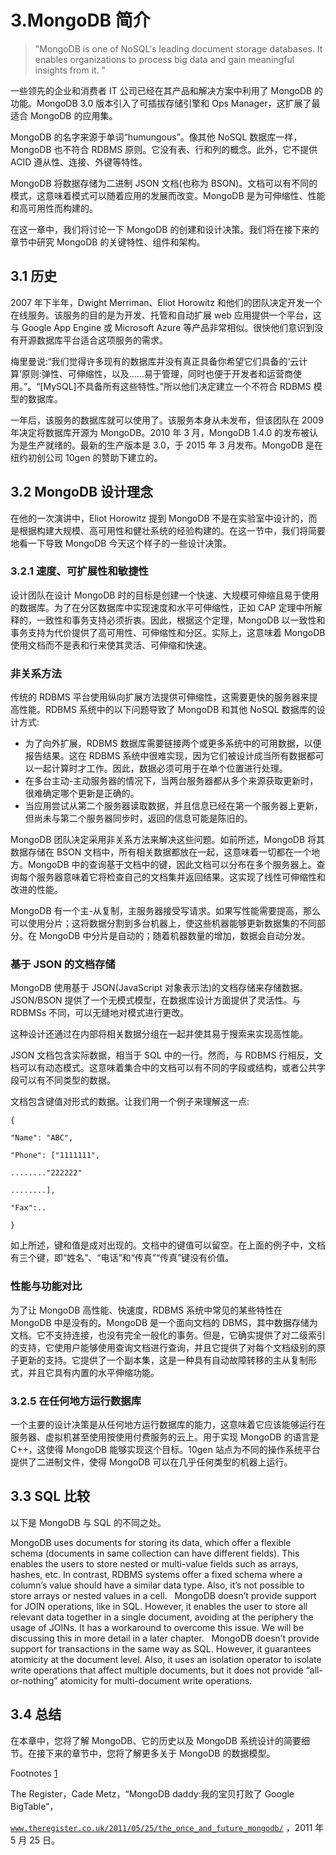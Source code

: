 # 3.MongoDB 简介

> "MongoDB is one of NoSQL's leading document storage databases. It enables organizations to process big data and gain meaningful insights from it. "

一些领先的企业和消费者 IT 公司已经在其产品和解决方案中利用了 MongoDB 的功能。MongoDB 3.0 版本引入了可插拔存储引擎和 Ops Manager，这扩展了最适合 MongoDB 的应用集。

MongoDB 的名字来源于单词“humungous”。像其他 NoSQL 数据库一样，MongoDB 也不符合 RDBMS 原则。它没有表、行和列的概念。此外，它不提供 ACID 遵从性、连接、外键等特性。

MongoDB 将数据存储为二进制 JSON 文档(也称为 BSON)。文档可以有不同的模式，这意味着模式可以随着应用的发展而改变。MongoDB 是为可伸缩性、性能和高可用性而构建的。

在这一章中，我们将讨论一下 MongoDB 的创建和设计决策。我们将在接下来的章节中研究 MongoDB 的关键特性、组件和架构。

## 3.1 历史

2007 年下半年，Dwight Merriman、Eliot Horowitz 和他们的团队决定开发一个在线服务。该服务的目的是为开发、托管和自动扩展 web 应用提供一个平台，这与 Google App Engine 或 Microsoft Azure 等产品非常相似。很快他们意识到没有开源数据库平台适合这项服务的需求。

梅里曼说:“我们觉得许多现有的数据库并没有真正具备你希望它们具备的‘云计算’原则:弹性、可伸缩性，以及……易于管理，同时也便于开发者和运营商使用。”。“[MySQL]不具备所有这些特性。”所以他们决定建立一个不符合 RDBMS 模型的数据库。

一年后，该服务的数据库就可以使用了。该服务本身从未发布，但该团队在 2009 年决定将数据库开源为 MongoDB。2010 年 3 月，MongoDB 1.4.0 的发布被认为是生产就绪的。最新的生产版本是 3.0，于 2015 年 3 月发布。MongoDB 是在纽约初创公司 10gen 的赞助下建立的。

## 3.2 MongoDB 设计理念

在他的一次演讲中，Eliot Horowitz 提到 MongoDB 不是在实验室中设计的，而是根据构建大规模、高可用性和健壮系统的经验构建的。在这一节中，我们将简要地看一下导致 MongoDB 今天这个样子的一些设计决策。

### 3.2.1 速度、可扩展性和敏捷性

设计团队在设计 MongoDB 时的目标是创建一个快速、大规模可伸缩且易于使用的数据库。为了在分区数据库中实现速度和水平可伸缩性，正如 CAP 定理中所解释的，一致性和事务支持必须折衷。因此，根据这个定理，MongoDB 以一致性和事务支持为代价提供了高可用性、可伸缩性和分区。实际上，这意味着 MongoDB 使用文档而不是表和行来使其灵活、可伸缩和快速。

### 非关系方法

传统的 RDBMS 平台使用纵向扩展方法提供可伸缩性，这需要更快的服务器来提高性能。RDBMS 系统中的以下问题导致了 MongoDB 和其他 NoSQL 数据库的设计方式:

*   为了向外扩展，RDBMS 数据库需要链接两个或更多系统中的可用数据，以便报告结果。这在 RDBMS 系统中很难实现，因为它们被设计成当所有数据都可以一起计算时才工作。因此，数据必须可用于在单个位置进行处理。
*   在多台主动-主动服务器的情况下，当两台服务器都从多个来源获取更新时，很难确定哪个更新是正确的。
*   当应用尝试从第二个服务器读取数据，并且信息已经在第一个服务器上更新，但尚未与第二个服务器同步时，返回的信息可能是陈旧的。

MongoDB 团队决定采用非关系方法来解决这些问题。如前所述，MongoDB 将其数据存储在 BSON 文档中，所有相关数据都放在一起，这意味着一切都在一个地方。MongoDB 中的查询基于文档中的键，因此文档可以分布在多个服务器上。查询每个服务器意味着它将检查自己的文档集并返回结果。这实现了线性可伸缩性和改进的性能。

MongoDB 有一个主-从复制，主服务器接受写请求。如果写性能需要提高，那么可以使用分片；这将数据分割到多台机器上，使这些机器能够更新数据集的不同部分。在 MongoDB 中分片是自动的；随着机器数量的增加，数据会自动分发。

### 基于 JSON 的文档存储

MongoDB 使用基于 JSON(JavaScript 对象表示法)的文档存储来存储数据。JSON/BSON 提供了一个无模式模型，在数据库设计方面提供了灵活性。与 RDBMSs 不同，可以无缝地对模式进行更改。

这种设计还通过在内部将相关数据分组在一起并使其易于搜索来实现高性能。

JSON 文档包含实际数据，相当于 SQL 中的一行。然而，与 RDBMS 行相反，文档可以有动态模式。这意味着集合中的文档可以有不同的字段或结构，或者公共字段可以有不同类型的数据。

文档包含键值对形式的数据。让我们用一个例子来理解这一点:

`{`

`"Name": "ABC",`

`"Phone": ["1111111",`

`........"222222"`

`........],`

`"Fax":..`

`}`

如上所述，键和值是成对出现的。文档中的键值可以留空。在上面的例子中，文档有三个键，即“姓名”、“电话”和“传真”“传真”键没有价值。

### 性能与功能对比

为了让 MongoDB 高性能、快速度，RDBMS 系统中常见的某些特性在 MongoDB 中是没有的。MongoDB 是一个面向文档的 DBMS，其中数据存储为文档。它不支持连接，也没有完全一般化的事务。但是，它确实提供了对二级索引的支持，它使用户能够使用查询文档进行查询，并且它提供了对每个文档级别的原子更新的支持。它提供了一个副本集，这是一种具有自动故障转移的主从复制形式，并且它具有内置的水平伸缩功能。

### 3.2.5 在任何地方运行数据库

一个主要的设计决策是从任何地方运行数据库的能力，这意味着它应该能够运行在服务器、虚拟机甚至使用按使用付费服务的云上。用于实现 MongoDB 的语言是 C++，这使得 MongoDB 能够实现这个目标。10gen 站点为不同的操作系统平台提供了二进制文件，使得 MongoDB 可以在几乎任何类型的机器上运行。

## 3.3 SQL 比较

以下是 MongoDB 与 SQL 的不同之处。

MongoDB uses documents for storing its data, which offer a flexible schema (documents in same collection can have different fields). This enables the users to store nested or multi-value fields such as arrays, hashes, etc. In contrast, RDBMS systems offer a fixed schema where a column’s value should have a similar data type. Also, it’s not possible to store arrays or nested values in a cell.   MongoDB doesn’t provide support for JOIN operations, like in SQL. However, it enables the user to store all relevant data together in a single document, avoiding at the periphery the usage of JOINs. It has a workaround to overcome this issue. We will be discussing this in more detail in a later chapter.   MongoDB doesn’t provide support for transactions in the same way as SQL. However, it guarantees atomicity at the document level. Also, it uses an isolation operator to isolate write operations that affect multiple documents, but it does not provide “all-or-nothing” atomicity for multi-document write operations.  

## 3.4 总结

在本章中，您将了解 MongoDB、它的历史以及 MongoDB 系统设计的简要细节。在接下来的章节中，您将了解更多关于 MongoDB 的数据模型。

Footnotes [1](#Fn1_source)

The Register，Cade Metz，“MongoDB daddy:我的宝贝打败了 Google BigTable”，

[`www.theregister.co.uk/2011/05/25/the_once_and_future_mongodb/`](http://www.theregister.co.uk/2011/05/25/the_once_and_future_mongodb/) ，2011 年 5 月 25 日。